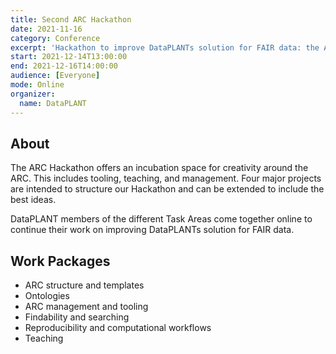 ```yaml
---
title: Second ARC Hackathon
date: 2021-11-16
category: Conference
excerpt: 'Hackathon to improve DataPLANTs solution for FAIR data: the Annotated Research Context and its associated tools and services.'
start: 2021-12-14T13:00:00
end: 2021-12-16T14:00:00
audience: [Everyone]
mode: Online
organizer:
  name: DataPLANT
---
```


## About

The ARC Hackathon offers an incubation space for creativity around the ARC. This includes tooling, teaching, and management. Four major projects are intended to structure our Hackathon and can be extended to include the best ideas. 

DataPLANT members of the different Task Areas come together online to continue their work on improving DataPLANTs solution for FAIR data. 

## Work Packages
- ARC structure and templates
- Ontologies
- ARC management and tooling
- Findability and searching
- Reproducibility and computational workflows
- Teaching